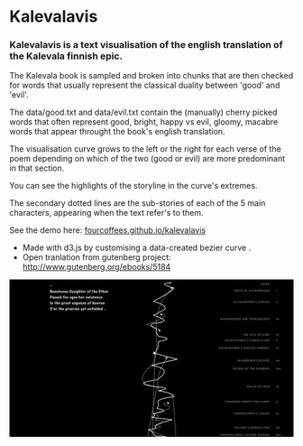 # Kalevalavis

### Kalevalavis is a text visualisation of the english translation of the Kalevala finnish epic. 

The Kalevala book is sampled and broken into chunks that are then checked for words that usually represent the classical duality between 'good' and 'evil'.

The data/good.txt and data/evil.txt contain the (manually) cherry picked words that often represent good, bright, happy vs evil, gloomy, macabre words that appear throught the book's english translation.

The visualisation curve grows to the left or the right for each verse of the poem depending on which of the two (good or evil) are more predominant in that section.

You can see the highlights of the storyline in the curve's extremes.

The secondary dotted lines are the sub-stories of each of the 5 main characters, appearing when the text refer's to them.

See the demo here: [fourcoffees.github.io/kalevalavis](http://fourcoffees.github.io/kalevalavis/)

* Made with d3.js by customising a data-created bezier curve .
* Open tranlation from gutenberg project: http://www.gutenberg.org/ebooks/5184

![alt tag](https://raw.githubusercontent.com/FourCoffees/kalevalavis/master/exampleImge.png)
